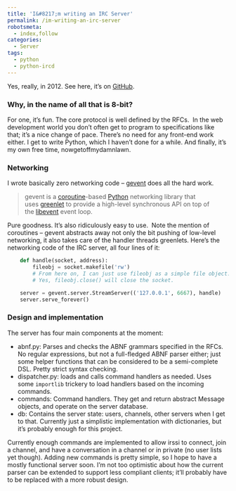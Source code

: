 ```yaml
---
title: 'I&#8217;m writing an IRC Server'
permalink: /im-writing-an-irc-server
robotsmeta:
  - index,follow
categories:
  - Server
tags:
  - python
  - python-ircd
---
```

Yes, really, in 2012. See here, it’s on [GitHub][1].

 [1]: https://github.com/abesto/python-ircd

### Why, in the name of all that is 8-bit?

For one, it’s fun. The core protocol is well defined by the RFCs.  In the web development world you don’t often get to program to specifications like that; it’s a nice change of pace. There’s no need for any front-end work either. I get to write Python, which I haven’t done for a while. And finally, it’s my own free time, nowgetoffmydamnlawn.

<!-- more -->

### Networking

I wrote basically zero networking code – [gevent][2] does all the hard work.

 [2]: http://www.gevent.org/

> gevent is a [coroutine][3]-based [Python][4] networking library that uses [greenlet][5] to provide a high-level synchronous API on top of the [libevent][6] event loop.

 [3]: http://en.wikipedia.org/wiki/Coroutine
 [4]: http://www.python.org/
 [5]: http://codespeak.net/py/0.9.2/greenlet.html
 [6]: http://monkey.org/~provos/libevent/

Pure goodness. It’s also ridiculously easy to use.  Note the mention of coroutines – gevent abstracts away not only the bit pushing of low-level networking, it also takes care of the handler threads greenlets. Here’s the networking code of the IRC server, all four lines of it:

```python
    def handle(socket, address):
        fileobj = socket.makefile('rw')
        # From here on, I can just use fileobj as a simple file object.
        # Yes, fileobj.close() will close the socket.

    server = gevent.server.StreamServer(('127.0.0.1', 6667), handle)
    server.serve_forever()
```

### Design and implementation

The server has four main components at the moment:

*   abnf.py: Parses and checks the ABNF grammars specified in the RFCs. No regular expressions, but not a full-fledged ABNF parser either; just some helper functions that can be considered to be a semi-complete DSL. Pretty strict syntax checking.
*   dispatcher.py: loads and calls command handlers as needed. Uses some `importlib` trickery to load handlers based on the incoming commands.
*   commands: Command handlers. They get and return abstract Message objects, and operate on the server database.
*   db: Contains the server state: users, channels, other servers when I get to that. Currently just a simplistic implementation with dictionaries, but it’s probably enough for this project.

Currently enough commands are implemented to allow irssi to connect, join a channel, and have a conversation in a channel or in private (no user lists yet though). Adding new commands is pretty simple, so I hope to have a mostly functional server soon. I’m not too optimistic about how the current parser can be extended to support less compliant clients; it’ll probably have to be replaced with a more robust design.
